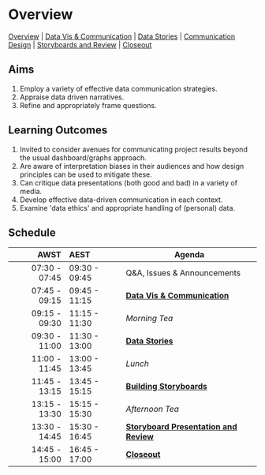 # Overview

[Overview](./00_overview.md) |
[Data Vis & Communication](./01_dataviscomms.md) |
[Data Stories](./02_datastories.md) |
[Communication Design](./03_commuicationDesign.md) |
[Storyboards and Review](./04_review.md)  |
[Closeout](./05_closeout.md)

## Aims

1. Employ a variety of effective data communication strategies.
2. Appraise data driven narratives.
3. Refine and appropriately frame questions.

## Learning Outcomes

1. Invited to consider avenues for communicating project results beyond the usual dashboard/graphs approach.
2. Are aware of interpretation biases in their audiences and how design principles can be used to mitigate these.
3. Can critique data presentations (both good and bad) in a variety of media.
4. Develop effective data-driven communication in each context.
5. Examine 'data ethics' and appropriate handling of (personal) data.

## Schedule


|          AWST | AEST          | Agenda                                   |
| -------------:|:------------- | ---------------------------------------- |
| 07:30 - 07:45 | 09:30 - 09:45 | Q&A, Issues & Announcements              |
| 07:45 - 09:15 | 09:45 - 11:15 | [**Data Vis & Communication**]           |
| 09:15 - 09:30 | 11:15 - 11:30 | *Morning Tea*                            |
| 09:30 - 11:00 | 11:30 - 13:00 | [**Data Stories**]                       |
| 11:00 - 11:45 | 13:00 - 13:45 | *Lunch*                                  |
| 11:45 - 13:15 | 13:45 - 15:15 | [**Building Storyboards**]               |
| 13:15 - 13:30 | 15:15 - 15:30 | *Afternoon Tea*                          |
| 13:30 - 14:45 | 15:30 - 16:45 | [**Storyboard Presentation and Review**] |
| 14:45 - 15:00 | 16:45 - 17:00 | [**Closeout**]                           |


[**Data Vis & Communication**]: ./01_dataviscomms.md

[**Data Stories**]: ./02_datastories.md

[**Building Storyboards**]: ./03_commuicationDesign.md

[**Storyboard Presentation and Review**]: ./04_review.md

[**Closeout**]: ./05_closeout.md

